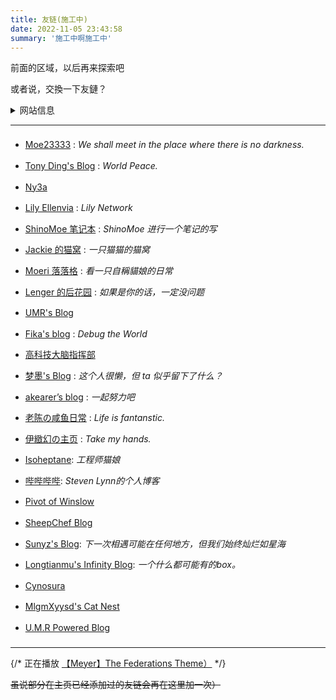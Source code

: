 ```yaml
---
title: 友链(施工中)
date: 2022-11-05 23:43:58
summary: '施工中啊施工中'
---
```


前面的区域，以后再来探索吧

或者说，交換一下友鏈？

<details>
  <summary>网站信息</summary>
    <p>名称：湛蓝的调色板</p>
    <p>描述：青く滲む 青く滲む 綺麗に <font color="#CCC"> / 浅渗湛蓝 纵使青涩 难掩绮丽</font></p> 或 A cat lying on the keyboard.
    <p>ps:描述二选一，或两个都行</p>
    <p>头像：https://nekoq.eu.org/static/images/avatar.png</p>
</details>

---

<div style="line-height: 2.4em;"> 
   <ul>
    <li><a href="https://moe23333.vercel.app/">Moe23333</a> : <em>We shall meet in the place where there is no darkness.</em></li>
    <li><a href="https://blog.tonyding.net/">Tony Ding's Blog</a> : <em>World Peace.</em></li>
    <li><a href="https://ny3a.github.io/">Ny3a</a></li>
    <li><a href="https://lilynet.work/">Lily Ellenvia</a> : <em>Lily Network</em></li>
    <li><a href="https://shinomoe.xyz/">ShinoMoe 笔记本</a> : <em>ShinoMoe 进行一个笔记的写</em></li>
    <li><a href="https://jackiecat.top/">Jackie 的猫窝</a> : <em>一只猫猫的猫窝</em></li>
    <li><a href="https://blog.bakalu.cyou/">Moeri 落落格</a> : <em>看一只自稱貓娘的日常</em></li>
    <li><a href="https://spookerv5.github.io/">Lenger 的后花园</a> : <em>如果是你的话，一定没问题</em></li>
    <li><a href="https://www.umr.wiki/">UMR's Blog</a></li>
    <li><a href="https://fika.ink/">Fika's blog</a> : <em>Debug the World</em></li>
    <li><a href="https://hightechbrain.ml/">高科技大脑指挥部</a></li>
    <li><a href="https://blog.dreamo.ink/">梦墨's Blog</a> : <em>这个人很懒，但 ta 似乎留下了什么？</em></li>
    <li><a href="https://akearer.top/">akearer’s blog</a> : <em>一起努力吧</em></li>
    <li><a href="https://www.fantanstic.top/">老陈の咸鱼日常</a> : <em>Life is fantanstic.</em></li>
    <li><a href="https://www.chwin.asia">伊緻幻の主页</a> : <em>Take my hands.</em></li>
    <li><a href="https://blog.cascade.moe">Isoheptane</a>: <em>工程师猫娘</em></li>
    <li><a href="https://bebebe.be">哔哔哔哔</a>: <em>Steven Lynn的个人博客</em></li>
    <li><a href="https://winsloweric.com/">Pivot of Winslow</a></li>
    <li><a href="https://shef.cc/">SheepChef Blog</a></li>
    <li><a href="https://blog.sunyz.net/">Sunyz's Blog</a>: <em>下一次相遇可能在任何地方，但我们始终灿烂如星海</em></li>
    <li><a href="https://ltm.ink/">Longtianmu's Infinity Blog</a>: <em>一个什么都可能有的box。</em></li>
    <li><a href="https://cynosura.one/">Cynosura</a></li>
    <li><a href="https://www.neko.ink/">MlgmXyysd's Cat Nest</a></li>
    <li><a href="https://umrpowered.codeberg.page/">U.M.R Powered Blog</a></li>
   </ul>
</div>

---

{/* 正在播放 [【Meyer】The Federations Theme）](https://music.163.com/song?id=1436226764) */}

~~虽说部分在主页已经添加过的友链会再在这里加一次）~~
